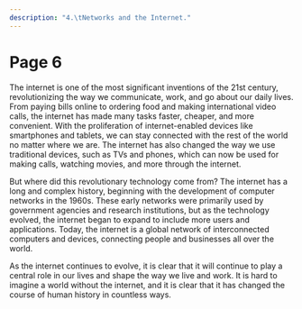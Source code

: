 ```yaml
---
description: "4.\tNetworks and the Internet."
---
```


# Page 6

The internet is one of the most significant inventions of the 21st century, revolutionizing the way we communicate, work, and go about our daily lives. From paying bills online to ordering food and making international video calls, the internet has made many tasks faster, cheaper, and more convenient. With the proliferation of internet-enabled devices like smartphones and tablets, we can stay connected with the rest of the world no matter where we are. The internet has also changed the way we use traditional devices, such as TVs and phones, which can now be used for making calls, watching movies, and more through the internet.

But where did this revolutionary technology come from? The internet has a long and complex history, beginning with the development of computer networks in the 1960s. These early networks were primarily used by government agencies and research institutions, but as the technology evolved, the internet began to expand to include more users and applications. Today, the internet is a global network of interconnected computers and devices, connecting people and businesses all over the world.

As the internet continues to evolve, it is clear that it will continue to play a central role in our lives and shape the way we live and work. It is hard to imagine a world without the internet, and it is clear that it has changed the course of human history in countless ways.
